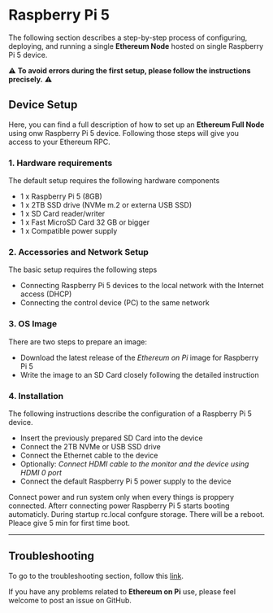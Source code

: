 # Raspberry Pi 5
The following section describes a step-by-step process of configuring, deploying, and running a single **Ethereum Node** hosted on single Raspberry Pi 5 device.

⚠️ **To avoid errors during the first setup, please follow the instructions precisely.** ⚠️

## Device Setup
Here, you can find a full description of how to set up an **Ethereum Full Node** using onw Raspberry Pi 5 device. Following those steps will give you access to your Ethereum RPC.

### 1. Hardware requirements
The default setup requires the following hardware components
- 1 x Raspberry Pi 5 (8GB)
- 1 x 2TB SSD drive (NVMe m.2 or externa USB SSD) 
- 1 x SD Card reader/writer
- 1 x Fast MicroSD Card 32 GB or bigger
- 1 x Compatible power supply

### 2. Accessories and Network Setup
The basic setup requires the following steps
- Connecting Raspberry Pi 5 devices to the local network with the Internet access (DHCP)
- Connecting the control device (PC) to the same network

### 3. OS Image
There are two steps to prepare an image:
- Download the latest release of the _Ethereum on Pi_ image  for Raspberry Pi 5
- Write the image to an SD Card closely following the detailed instruction

### 4. Installation
The following instructions describe the configuration of a Raspberry Pi 5 device.
- Insert the previously prepared SD Card into the device
- Connect the 2TB NVMe or USB SSD drive
- Connect the Ethernet cable to the device
- Optionally: _Connect HDMI cable to the monitor and the device using HDMI 0 port_
- Connect the default Raspberry Pi 5 power supply to the device

Connect power and run system only when every things is proppery connected.
Afterr connecting power Raspberry Pi 5 starts booting automaticly. During startup rc.local confgure storage. There will be a reboot. Pleace give 5 min for first time boot.





---

## Troubleshooting
To go to the troubleshooting section, follow this [link](./troubleshooting.md).

If you have any problems related to **Ethereum on Pi** use, please feel welcome to post an issue on GitHub.
